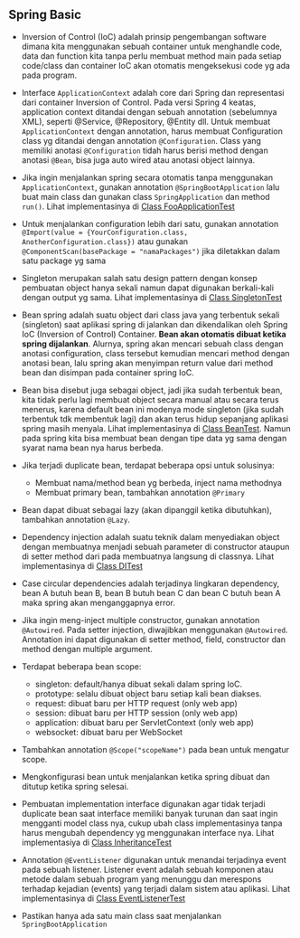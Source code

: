 ## Spring Basic

* Inversion of Control (IoC) adalah prinsip pengembangan software dimana kita menggunakan sebuah container untuk menghandle code, data dan function kita tanpa perlu membuat method main pada setiap code/class dan container IoC akan otomatis mengeksekusi code yg ada pada program.
* Interface `ApplicationContext` adalah core dari Spring dan representasi dari container Inversion of Control. Pada versi Spring 4 keatas, application context ditandai dengan sebuah annotation (sebelumnya XML), seperti @Service, @Repository, @Entity dll. Untuk membuat `ApplicationContext` dengan annotation, harus membuat Configuration class yg ditandai dengan annotation `@Configuration`. Class yang memiliki anotasi `@Configuration` tidah harus berisi method dengan anotasi `@Bean`, bisa juga auto wired atau anotasi object lainnya.
* Jika ingin menjalankan spring secara otomatis tanpa menggunakan `ApplicationContext`, gunakan annotation `@SpringBootApplication` lalu buat main class dan gunakan class `SpringApplication` dan method `run()`. Lihat implementasinya di [Class FooApplicationTest](https://github.com/ichwansh03/spring-basic/blob/main/src/test/java/com/ichwan/basic/FooApplicationTest.java)
* Untuk menjalankan configuration lebih dari satu, gunakan annotation `@Import(value = {YourConfiguration.class, AnotherConfiguration.class})` atau gunakan `@ComponentScan(basePackage = "namaPackages")` jika diletakkan dalam satu package yg sama
* Singleton merupakan salah satu design pattern dengan konsep pembuatan object hanya sekali namun dapat digunakan berkali-kali dengan output yg sama. Lihat implementasinya di [Class SingletonTest](https://github.com/ichwansh03/spring-basic/blob/main/src/test/java/com/ichwan/basic/SingletonTest.java)

* Bean spring adalah suatu object dari class java yang terbentuk sekali (singleton) saat aplikasi spring di jalankan dan dikendalikan oleh Spring IoC (Inversion of Control) Container. **Bean akan otomatis dibuat ketika spring dijalankan**. Alurnya, spring akan mencari sebuah class dengan anotasi configuration, class tersebut kemudian mencari method dengan anotasi bean, lalu spring akan menyimpan return value dari method bean dan disimpan pada container spring IoC.
* Bean bisa disebut juga sebagai object, jadi jika sudah terbentuk bean, kita tidak perlu lagi membuat object secara manual atau secara terus menerus, karena default bean ini modenya mode singleton (jika sudah terbentuk tdk membentuk lagi) dan akan terus hidup sepanjang aplikasi spring masih menyala. Lihat implementasinya di [Class BeanTest](https://github.com/ichwansh03/spring-basic/blob/main/src/test/java/com/ichwan/basic/BeanTest.java). Namun pada spring kita bisa membuat bean dengan tipe data yg sama dengan syarat nama bean nya harus berbeda.
* Jika terjadi duplicate bean, terdapat beberapa opsi untuk solusinya:
    - Membuat nama/method bean yg berbeda, inject nama methodnya
    - Membuat primary bean, tambahkan annotation `@Primary`
* Bean dapat dibuat sebagai lazy (akan dipanggil ketika dibutuhkan), tambahkan annotation `@Lazy`. 
 
* Dependency injection adalah suatu teknik dalam menyediakan object dengan membuatnya menjadi sebuah parameter di constructor ataupun di setter method dari pada membuatnya langsung di classnya. Lihat implementasinya di [Class DITest](https://github.com/ichwansh03/spring-basic/blob/main/src/test/java/com/ichwan/basic/DITest.java)
* Case circular dependencies adalah terjadinya lingkaran dependency, bean A butuh bean B, bean B butuh bean C dan bean C butuh bean A maka spring akan menganggapnya error.
* Jika ingin meng-inject multiple constructor, gunakan annotation `@Autowired`. Pada setter injection, diwajibkan menggunakan `@Autowired`. Annotation ini dapat digunakan di setter method, field, constructor dan method dengan multiple argument.

* Terdapat beberapa bean scope:
    - singleton: default/hanya dibuat sekali dalam spring IoC.
    - prototype: selalu dibuat object baru setiap kali bean diakses.
    - request: dibuat baru per HTTP request (only web app)
    - session: dibuat baru per HTTP session (only web app)
    - application: dibuat baru per ServletContext (only web app)
    - websocket: dibuat baru per WebSocket 
* Tambahkan annotation `@Scope("scopeName")` pada bean untuk mengatur scope.
* Mengkonfigurasi bean untuk menjalankan ketika spring dibuat dan ditutup ketika spring selesai.

* Pembuatan implementation interface digunakan agar tidak terjadi duplicate bean saat interface memiliki banyak turunan dan saat ingin mengganti model class nya, cukup ubah class implementasinya tanpa harus mengubah dependency yg menggunakan interface nya. Lihat implementasiya di [Class InheritanceTest](https://github.com/ichwansh03/spring-basic/blob/main/src/test/java/com/ichwan/basic/InheritanceTest.java)

* Annotation `@EventListener` digunakan untuk menandai terjadinya event pada sebuah listener. Listener event adalah sebuah komponen atau metode dalam sebuah program yang menunggu dan merespons terhadap kejadian (events) yang terjadi dalam sistem atau aplikasi. Lihat implementasinya di [Class EventListenerTest](https://github.com/ichwansh03/spring-basic/blob/main/src/test/java/com/ichwan/basic/EventListenerTest.java)

* Pastikan hanya ada satu main class saat menjalankan `SpringBootApplication`
